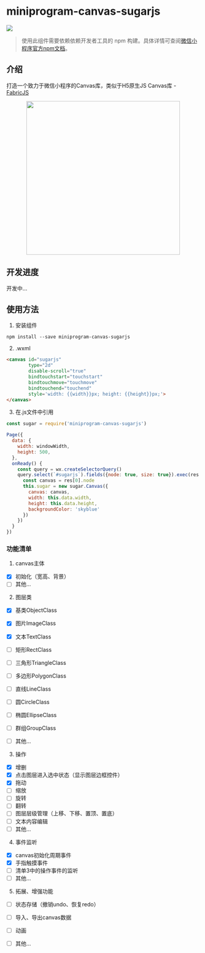 # miniprogram-canvas-sugarjs

[![](https://img.shields.io/npm/v/miniprogram-canvas-sugarjs)](https://www.npmjs.com/package/miniprogram-canvas-sugarjs)

> 使用此组件需要依赖依赖开发者工具的 npm 构建。具体详情可查阅[微信小程序官方npm文档](https://developers.weixin.qq.com/miniprogram/dev/devtools/npm.html)。

## 介绍

打造一个致力于微信小程序的Canvas库，类似于H5原生JS Canvas库 - [FabricJS](http://fabricjs.com/)

<p align="center" style="text-align: center;">
  <img width="400" src="https://sugars.oss-cn-shenzhen.aliyuncs.com/mp-canvas-sugarjs/sugarjs-demo.png" style="display:inline-block;">
</p>

## 开发进度

开发中...

## 使用方法

1. 安装组件

```
npm install --save miniprogram-canvas-sugarjs
```

2. .wxml

```html
<canvas id="sugarjs"
        type="2d"
        disable-scroll="true"
        bindtouchstart="touchstart"
        bindtouchmove="touchmove"
        bindtouchend="touchend"
        style='width: {{width}}px; height: {{height}}px;'>
</canvas>
```

3. 在.js文件中引用

```js
const sugar = require('miniprogram-canvas-sugarjs')

Page({
  data: {
    width: windowWidth,
    height: 500,
  },
  onReady() {
    const query = wx.createSelectorQuery()
    query.select(`#sugarjs`).fields({node: true, size: true}).exec(res => {
      const canvas = res[0].node
      this.sugar = new sugar.Canvas({
        canvas: canvas,
        width: this.data.width,
        height: this.data.height,
        backgroundColor: 'skyblue'
      })
    })
  }
})
```



### 功能清单

1. canvas主体
- [x] 初始化（宽高、背景）
- [ ] 其他...

2. 图层类
- [x] 基类ObjectClass
- [x] 图片ImageClass
- [x] 文本TextClass
- [ ] 矩形RectClass
- [ ] 三角形TriangleClass
- [ ] 多边形PolygonClass
- [ ] 直线LineClass
- [ ] 圆CircleClass
- [ ] 椭圆EllipseClass
- [ ] 群组GroupClass
- [ ] 其他...


3. 操作
- [x] 增删
- [x] 点击图层进入选中状态（显示图层边框控件）
- [x] 拖动
- [ ] 缩放
- [ ] 旋转
- [ ] 翻转
- [ ] 图层层级管理（上移、下移、置顶、置底）
- [ ] 文本内容编辑
- [ ] 其他...

4. 事件监听
- [x] canvas初始化周期事件
- [x] 手指触摸事件
- [ ] 清单3中的操作事件的监听
- [ ] 其他...

5. 拓展、增强功能
- [ ] 状态存储（撤销undo、恢复redo）
- [ ] 导入、导出canvas数据
- [ ] 动画
- [ ] 其他...


